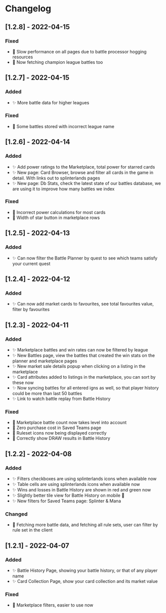 # Changelog

<!-- https://keepachangelog.com/en/1.0.0/ -->

## [1.2.8] - 2022-04-15

### Fixed

- 🐛 Slow performance on all pages due to battle processor hogging resources
- 🐛 Now fetching champion league battles too

## [1.2.7] - 2022-04-15

### Added

- ✨ More battle data for higher leagues

### Fixed

- 🐛 Some battles stored with incorrect league name

## [1.2.6] - 2022-04-14

### Added

- ✨ Add power ratings to the Marketplace, total power for starred cards
- ✨ New page: Card Browser, browse and filter all cards in the game in detail. With links out to splinterlands pages
- ✨ New page: Db Stats, check the latest state of our battles database, we are using it to improve how many battles we index

### Fixed

- 🐛 Incorrect power calculations for most cards
- 🐛 Width of star button in marketplace rows

## [1.2.5] - 2022-04-13

### Added

- ✨ Can now filter the Battle Planner by quest to see which teams satisfy your current quest

## [1.2.4] - 2022-04-12

### Added

- ✨ Can now add market cards to favourites, see total favourites value, filter by favourites

## [1.2.3] - 2022-04-11

### Added

- ✨ Marketplace battles and win rates can now be filtered by league
- ✨ New Battles page, view the battles that created the win stats on the planner and marketplace pages
- ✨ New market sale details popup when clicking on a listing in the marketplace
- ✨ Card attributes added to listings in the marketplace, you can sort by these now
- ✨ Now syncing battles for all entered igns as well, so that player history could be more than last 50 battles
- ✨ Link to watch battle replay from Battle History

### Fixed

- 🐛 Marketplace battle count now takes level into account
- 🐛 Zero purchase cost in Saved Teams page
- 🐛 Ruleset icons now being displayed correctly
- 🐛 Correctly show DRAW results in Battle History

## [1.2.2] - 2022-04-08

### Added

- ✨ Filters checkboxes are using splinterlands icons when available now
- ✨ Table cells are using splinterlands icons when available now
- ✨ Wins and losses in Battle History are shown in red and green now
- ✨ Slightly better tile view for Battle History on mobile 🙂
- ✨ New filters for Saved Teams page: Splinter & Mana

### Changed

- 🔨 Fetching more battle data, and fetching all rule sets, user can filter by rule set in the client

## [1.2.1] - 2022-04-07

### Added

- ✨ Battle History Page, showing your battle history, or that of any player name
- ✨ Card Collection Page, show your card collection and its market value

### Fixed

- 🐛 Marketplace filters, easier to use now
